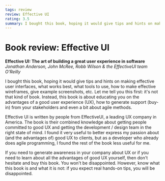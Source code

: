 ```yaml
---
tags: review
review: Effective UI
rating: 3.5
summary: I bought this book, hoping it would give tips and hints on making effective user interfaces, what works best, what tools to use, how to make effective wireframes, give example screenshots, etc. Let me tell you this first: it's not that kind of book. Instead, this book is about educating you on the advantages of a good user experience (UX), how to generate support (buy-in) from your stakeholders and even a bit about agile methods.
---
```


# Book review: Effective UI
**Effective UI: The art of building a great user experience in software**  
_Jonathan Anderson, John McRee, Robb Wilson & the EffectiveUI team_  
_O'Reilly_

I bought this book, hoping it would give tips and hints on making effective user interfaces, what works best, what tools to use, how to make effective wireframes, give example screenshots, etc. Let me tell you this first: it's not that kind of book. Instead, this book is about educating you on the advantages of a good user experience (UX), how to generate support (buy-in) from your stakeholders and even a bit about agile methods.

Effective UI is written by people from EffectiveUI, a leading UX company in America. The book is their combined knowledge about getting people committed to good UX and getting the development / design team in the right state of mind. I found it very useful to better express my passion about (and the advantages of) good UX to clients, but as a developer who already does agile programming, I found the rest of the book less useful for me.

If you need to generate awareness in your company about UX or if you need to learn about all the advantages of good UX yourself, then don't hesitate and buy this book. You won't be disappointed. However, know what this book is and what it is not: if you expect real hands-on tips, you will be disappointed.
